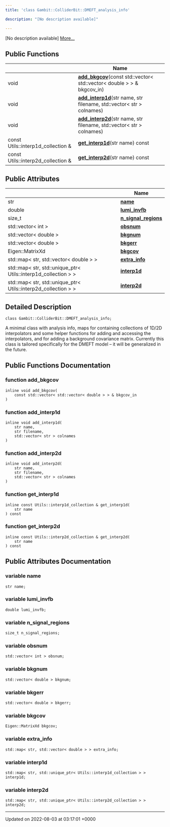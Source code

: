 ```yaml
---
title: 'class Gambit::ColliderBit::DMEFT_analysis_info'

description: "[No description available]"

---
```









[No description available] [More...](#detailed-description)

## Public Functions

|                | Name           |
| -------------- | -------------- |
| void | **[add_bkgcov](/documentation/code/colliderbit_development/classes/classgambit_1_1colliderbit_1_1dmeft__analysis__info/#function-add-bkgcov)**(const std::vector< std::vector< double > > & bkgcov_in) |
| void | **[add_interp1d](/documentation/code/colliderbit_development/classes/classgambit_1_1colliderbit_1_1dmeft__analysis__info/#function-add-interp1d)**(str name, str filename, std::vector< str > colnames) |
| void | **[add_interp2d](/documentation/code/colliderbit_development/classes/classgambit_1_1colliderbit_1_1dmeft__analysis__info/#function-add-interp2d)**(str name, str filename, std::vector< str > colnames) |
| const Utils::interp1d_collection & | **[get_interp1d](/documentation/code/colliderbit_development/classes/classgambit_1_1colliderbit_1_1dmeft__analysis__info/#function-get-interp1d)**(str name) const |
| const Utils::interp2d_collection & | **[get_interp2d](/documentation/code/colliderbit_development/classes/classgambit_1_1colliderbit_1_1dmeft__analysis__info/#function-get-interp2d)**(str name) const |

## Public Attributes

|                | Name           |
| -------------- | -------------- |
| str | **[name](/documentation/code/colliderbit_development/classes/classgambit_1_1colliderbit_1_1dmeft__analysis__info/#variable-name)**  |
| double | **[lumi_invfb](/documentation/code/colliderbit_development/classes/classgambit_1_1colliderbit_1_1dmeft__analysis__info/#variable-lumi-invfb)**  |
| size_t | **[n_signal_regions](/documentation/code/colliderbit_development/classes/classgambit_1_1colliderbit_1_1dmeft__analysis__info/#variable-n-signal-regions)**  |
| std::vector< int > | **[obsnum](/documentation/code/colliderbit_development/classes/classgambit_1_1colliderbit_1_1dmeft__analysis__info/#variable-obsnum)**  |
| std::vector< double > | **[bkgnum](/documentation/code/colliderbit_development/classes/classgambit_1_1colliderbit_1_1dmeft__analysis__info/#variable-bkgnum)**  |
| std::vector< double > | **[bkgerr](/documentation/code/colliderbit_development/classes/classgambit_1_1colliderbit_1_1dmeft__analysis__info/#variable-bkgerr)**  |
| Eigen::MatrixXd | **[bkgcov](/documentation/code/colliderbit_development/classes/classgambit_1_1colliderbit_1_1dmeft__analysis__info/#variable-bkgcov)**  |
| std::map< str, std::vector< double > > | **[extra_info](/documentation/code/colliderbit_development/classes/classgambit_1_1colliderbit_1_1dmeft__analysis__info/#variable-extra-info)**  |
| std::map< str, std::unique_ptr< Utils::interp1d_collection > > | **[interp1d](/documentation/code/colliderbit_development/classes/classgambit_1_1colliderbit_1_1dmeft__analysis__info/#variable-interp1d)**  |
| std::map< str, std::unique_ptr< Utils::interp2d_collection > > | **[interp2d](/documentation/code/colliderbit_development/classes/classgambit_1_1colliderbit_1_1dmeft__analysis__info/#variable-interp2d)**  |

## Detailed Description

```
class Gambit::ColliderBit::DMEFT_analysis_info;
```


A minimal class with analysis info, maps for containing collections of 1D/2D interpolators and some helper functions for adding and accessing the interpolators, and for adding a background covariance matrix. Currently this class is tailored specifically for the DMEFT model &ndash; it will be generalized in the future. 

## Public Functions Documentation

### function add_bkgcov

```
inline void add_bkgcov(
    const std::vector< std::vector< double > > & bkgcov_in
)
```


### function add_interp1d

```
inline void add_interp1d(
    str name,
    str filename,
    std::vector< str > colnames
)
```


### function add_interp2d

```
inline void add_interp2d(
    str name,
    str filename,
    std::vector< str > colnames
)
```


### function get_interp1d

```
inline const Utils::interp1d_collection & get_interp1d(
    str name
) const
```


### function get_interp2d

```
inline const Utils::interp2d_collection & get_interp2d(
    str name
) const
```


## Public Attributes Documentation

### variable name

```
str name;
```


### variable lumi_invfb

```
double lumi_invfb;
```


### variable n_signal_regions

```
size_t n_signal_regions;
```


### variable obsnum

```
std::vector< int > obsnum;
```


### variable bkgnum

```
std::vector< double > bkgnum;
```


### variable bkgerr

```
std::vector< double > bkgerr;
```


### variable bkgcov

```
Eigen::MatrixXd bkgcov;
```


### variable extra_info

```
std::map< str, std::vector< double > > extra_info;
```


### variable interp1d

```
std::map< str, std::unique_ptr< Utils::interp1d_collection > > interp1d;
```


### variable interp2d

```
std::map< str, std::unique_ptr< Utils::interp2d_collection > > interp2d;
```


-------------------------------

Updated on 2022-08-03 at 03:17:01 +0000